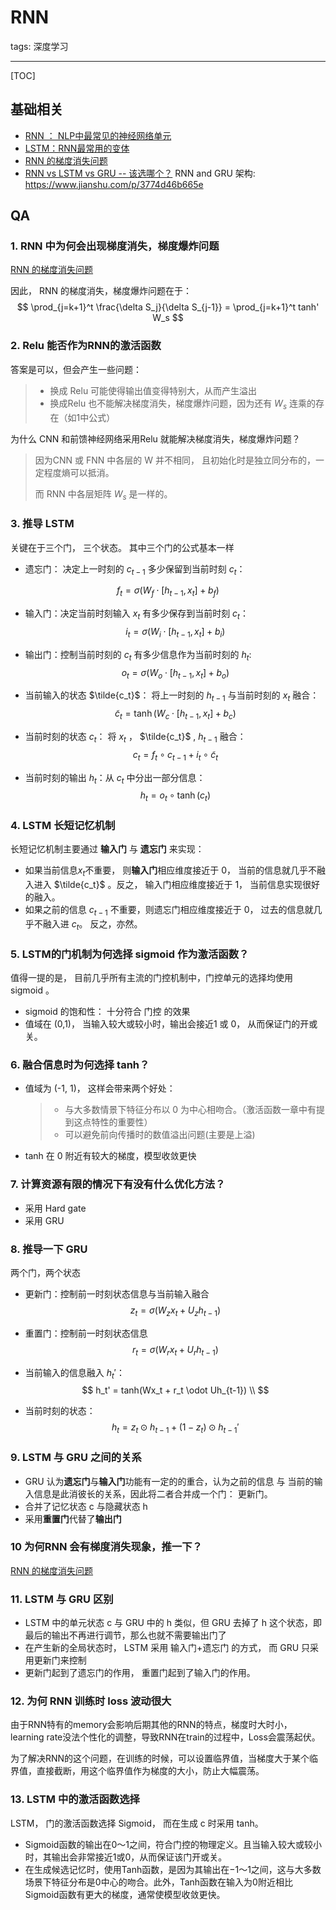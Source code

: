 # RNN 

tags: 深度学习

---

[TOC]

## 基础相关

- [RNN ： NLP中最常见的神经网络单元](https://zhuanlan.zhihu.com/p/44106750)
- [LSTM：RNN最常用的变体](https://zhuanlan.zhihu.com/p/44124492)
- [RNN 的梯度消失问题](https://zhuanlan.zhihu.com/p/44163528)
- [RNN vs LSTM vs GRU -- 该选哪个？](https://zhuanlan.zhihu.com/p/55386469)
RNN and GRU 架构: https://www.jianshu.com/p/3774d46b665e

## QA

### 1. RNN 中为何会出现梯度消失，梯度爆炸问题

[RNN 的梯度消失问题](https://zhuanlan.zhihu.com/p/44163528)

因此， RNN 的梯度消失，梯度爆炸问题在于： 
$$
\prod_{j=k+1}^t \frac{\delta S_j}{\delta S_{j-1}} = \prod_{j=k+1}^t tanh' W_s
$$

### 2. Relu 能否作为RNN的激活函数

答案是可以，但会产生一些问题：

> - 换成 Relu 可能使得输出值变得特别大，从而产生溢出
> - 换成Relu 也不能解决梯度消失，梯度爆炸问题，因为还有 $W_s$ 连乘的存在（如1中公式）

为什么 CNN 和前馈神经网络采用Relu 就能解决梯度消失，梯度爆炸问题？

> 因为CNN 或 FNN 中各层的 W 并不相同， 且初始化时是独立同分布的，一定程度熵可以抵消。
>
> 而 RNN 中各层矩阵 $W_s$ 是一样的。

### 3. 推导 LSTM

关键在于三个门， 三个状态。 其中三个门的公式基本一样

- 遗忘门： 决定上一时刻的 $c_{t-1}$ 多少保留到当前时刻 $c_t$：

$$
f_t = \sigma{(W_f \cdot [h_{t-1},x_t] + b_f)} 
$$

- 输入门：决定当前时刻输入 $x_t$ 有多少保存到当前时刻 $c_t$：
  $$
   i_t=\sigma(W_i\cdot[h_{t-1},x_t]+b_i) 
  $$

- 输出门：控制当前时刻的 $c_t$ 有多少信息作为当前时刻的 $h_t$:
  $$
   o_t=\sigma(W_o\cdot[h_{t-1},x_t]+b_o) 
  $$

- 当前输入的状态 $\tilde{c_t}$： 将上一时刻的 $h_{t-1}$ 与当前时刻的 $x_t$ 融合：
  $$
  \tilde{c}_t=\tanh(W_c\cdot[h_{t-1},x_t]+b_c)
  $$

- 当前时刻的状态 $c_t$： 将 $x_t$ ， $\tilde{c_t}$ , $h_{t-1}$ 融合：
  $$
   c_t=f_t \circ c_{t-1}+i_t \circ \tilde{c}_t 
  $$

- 当前时刻的输出 $h_t$：从 $c_t$ 中分出一部分信息：
  $$
  h_t=o_t\circ \tanh(c_t)
  $$




### 4. LSTM 长短记忆机制

长短记忆机制主要通过 **输入门** 与 **遗忘门** 来实现：

- 如果当前信息$x_t$不重要， 则**输入门**相应维度接近于 0， 当前的信息就几乎不融入进入 $\tilde{c_t}$ 。反之， 输入门相应维度接近于 1， 当前信息实现很好的融入。
- 如果之前的信息 $c_{t-1}$ 不重要，则遗忘门相应维度接近于 0， 过去的信息就几乎不融入进  $c_t$。 反之，亦然。

### 5. LSTM的门机制为何选择 sigmoid 作为激活函数？

值得一提的是， 目前几乎所有主流的门控机制中，门控单元的选择均使用 sigmoid 。

- sigmoid 的饱和性： 十分符合 门控 的效果
- 值域在 (0,1)， 当输入较大或较小时，输出会接近1 或 0， 从而保证门的开或关。

### 6.  融合信息时为何选择 tanh？

- 值域为 (-1, 1)， 这样会带来两个好处：

  > - 与大多数情景下特征分布以 0 为中心相吻合。（激活函数一章中有提到这点特性的重要性）
  > - 可以避免前向传播时的数值溢出问题(主要是上溢)

- tanh 在 0 附近有较大的梯度，模型收敛更快

### 7. 计算资源有限的情况下有没有什么优化方法？

- 采用 Hard gate
- 采用 GRU

### 8. 推导一下 GRU 

两个门，两个状态

- 更新门：控制前一时刻状态信息与当前输入融合
  $$
  z_t = \sigma (W_z x_t + U_z h_{t-1}) 
  $$

- 重置门：控制前一时刻状态信息
  $$
  r_t = \sigma(W_r x_t + U_r h_{t-1})
  $$

- 当前输入的信息融入 $h_t'$： 
  $$
  h_t' = tanh(Wx_t + r_t \odot Uh_{t-1}) \\
  $$

- 当前时刻的状态：
  $$
  h_t = z_t \odot h_{t-1} + (1-z_t) \odot h_{t-1}'
  $$




### 9. LSTM 与 GRU 之间的关系

- GRU 认为**遗忘门**与**输入门**功能有一定的的重合，认为之前的信息 与 当前的输入信息是此消彼长的关系，因此将二者合并成一个门： 更新门。
- 合并了记忆状态 c 与隐藏状态 h
- 采用**重置门**代替了**输出门**

### 10 为何RNN 会有梯度消失现象，推一下？

[RNN 的梯度消失问题](https://zhuanlan.zhihu.com/p/44163528)

### 11. LSTM 与 GRU 区别

- LSTM 中的单元状态 c 与 GRU 中的 h 类似，但 GRU 去掉了 h 这个状态，即最后的输出不再进行调节，那么也就不需要输出门了
- 在产生新的全局状态时， LSTM 采用 输入门+遗忘门 的方式， 而 GRU 只采用更新门来控制
- 更新门起到了遗忘门的作用， 重置门起到了输入门的作用。

### 12. 为何 RNN 训练时 loss 波动很大

由于RNN特有的memory会影响后期其他的RNN的特点，梯度时大时小，learning rate没法个性化的调整，导致RNN在train的过程中，Loss会震荡起伏。

为了解决RNN的这个问题，在训练的时候，可以设置临界值，当梯度大于某个临界值，直接截断，用这个临界值作为梯度的大小，防止大幅震荡。

### 13. LSTM 中的激活函数选择

LSTM， 门的激活函数选择 Sigmoid， 而在生成 c 时采用 tanh。

- Sigmoid函数的输出在0～1之间，符合门控的物理定义。且当输入较大或较小时，其输出会非常接近1或0，从而保证该门开或关。
- 在生成候选记忆时，使用Tanh函数，是因为其输出在−1～1之间，这与大多数场景下特征分布是0中心的吻合。此外，Tanh函数在输入为0附近相比Sigmoid函数有更大的梯度，通常使模型收敛更快。
